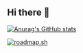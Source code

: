 ## Hi there 👋

[![Anurag's GitHub stats](https://github-readme-stats.vercel.app/api?username=mustaphahaadi)](https://github.com/mustaphahaadi/github-readme-stats)

[![roadmap.sh](https://roadmap.sh/card/wide/6770149470129741a8c419a1?variant=dark&roadmaps=python%2Cbackend%2Cgit-github%2Cdatastructures-and-algorithms)](https://roadmap.sh)
